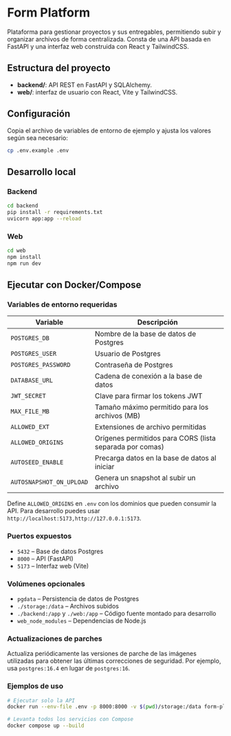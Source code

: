 # Form Platform

Plataforma para gestionar proyectos y sus entregables, permitiendo subir y
organizar archivos de forma centralizada. Consta de una API basada en FastAPI
y una interfaz web construida con React y TailwindCSS.

## Estructura del proyecto

- **backend/**: API REST en FastAPI y SQLAlchemy.
- **web/**: interfaz de usuario con React, Vite y TailwindCSS.

## Configuración

Copia el archivo de variables de entorno de ejemplo y ajusta los valores según sea necesario:

```bash
cp .env.example .env
```

## Desarrollo local

### Backend

```bash
cd backend
pip install -r requirements.txt
uvicorn app:app --reload
```

### Web

```bash
cd web
npm install
npm run dev
```

## Ejecutar con Docker/Compose

### Variables de entorno requeridas

| Variable              | Descripción                                      |
|-----------------------|--------------------------------------------------|
| `POSTGRES_DB`         | Nombre de la base de datos de Postgres           |
| `POSTGRES_USER`       | Usuario de Postgres                              |
| `POSTGRES_PASSWORD`   | Contraseña de Postgres                           |
| `DATABASE_URL`        | Cadena de conexión a la base de datos            |
| `JWT_SECRET`          | Clave para firmar los tokens JWT                 |
| `MAX_FILE_MB`         | Tamaño máximo permitido para los archivos (MB)   |
| `ALLOWED_EXT`         | Extensiones de archivo permitidas                |
| `ALLOWED_ORIGINS`     | Orígenes permitidos para CORS (lista separada por comas) |
| `AUTOSEED_ENABLE`     | Precarga datos en la base de datos al iniciar    |
| `AUTOSNAPSHOT_ON_UPLOAD` | Genera un snapshot al subir un archivo        |

Define `ALLOWED_ORIGINS` en `.env` con los dominios que pueden consumir la API. Para desarrollo puedes usar `http://localhost:5173,http://127.0.0.1:5173`.

### Puertos expuestos

- `5432` – Base de datos Postgres
- `8000` – API (FastAPI)
- `5173` – Interfaz web (Vite)

### Volúmenes opcionales

- `pgdata` – Persistencia de datos de Postgres
- `./storage:/data` – Archivos subidos
- `./backend:/app` y `./web:/app` – Código fuente montado para desarrollo
- `web_node_modules` – Dependencias de Node.js

### Actualizaciones de parches

Actualiza periódicamente las versiones de parche de las imágenes utilizadas para obtener las últimas correcciones de seguridad. Por ejemplo, usa `postgres:16.4` en lugar de `postgres:16`.

### Ejemplos de uso

```bash
# Ejecutar solo la API
docker run --env-file .env -p 8000:8000 -v $(pwd)/storage:/data form-platform-api

# Levanta todos los servicios con Compose
docker compose up --build
```
